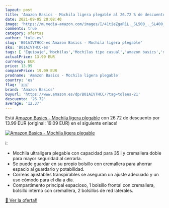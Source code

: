 ```yaml
---
layout: post
title: 'Amazon Basics - Mochila ligera plegable al 26.72 % de descuento'
date: 2021-09-05 20:08:40
image: 'https://m.media-amazon.com/images/I/41tieZgaR1L._SL500_._SL400_.jpg'
comments: true
category: ofertas
author: 'tole.es'
slug: 'B01AIVTHCC-es Amazon Basics - Mochila ligera plegable'
sku: 'B01AIVTHCC-es'
tags: [ 'Equipaje','Mochilas','Mochilas tipo casual','amazon basics','mochila', ]
actualPrice: 13.99 EUR
currency: EUR
price: 13.99
comparePrice: 19.09 EUR
prodname: 'Amazon Basics - Mochila ligera plegable'
country: 'es'
flag: '🇪🇸'
brand: 'Amazon Basics'
buyurl: 'https://www.amazon.es/dp/B01AIVTHCC/?tag=tolees-21'
descuento: '26.72'
average: '12.37'
---
```


Está [Amazon Basics - Mochila ligera plegable](https://www.amazon.es/dp/B01AIVTHCC/?tag=tolees-21) con 26.72 de descuento por 13.99 EUR (original: 19.09 EUR) en el siguiente enlace!

[![Amazon Basics - Mochila ligera plegable](https://m.media-amazon.com/images/I/41tieZgaR1L._SL500_._SL400_.jpg)](https://www.amazon.es/dp/B01AIVTHCC/?tag=tolees-21)

ℹ️:

- Mochila ultraligera plegable con capacidad para 35 l y cremallera doble para mayor seguridad al cerrarla.
- Se puede guardar en su propio bolsillo con cremallera para ahorrar espacio al guardarlo y potabilidad.
- Correas ajustables transpirables se aseguran un ajuste adecuado y un uso cómodo para el día a día.
- Compartimento principal espacioso, 1 bolsillo frontal con cremallera, bolsillo interno con cremallera, 2 bolsillos de red laterales.

[🛒 Ver la oferta!!](https://www.amazon.es/dp/B01AIVTHCC/?tag=tolees-21)
